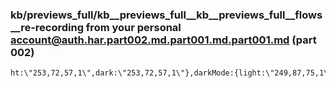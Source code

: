 ### kb/previews_full/kb__previews_full__kb__previews_full__flows__re-recording from your personal account@auth.har.part002.md.part001.md.part001.md (part 002)

```md
ht:\"253,72,57,1\",dark:\"253,72,57,1\"},darkMode:{light:\"249,87,75,1\",lighter:\"249,87,75,1\",bright:\"249,87,75,1\",dark:\"249,87,75
```

```
